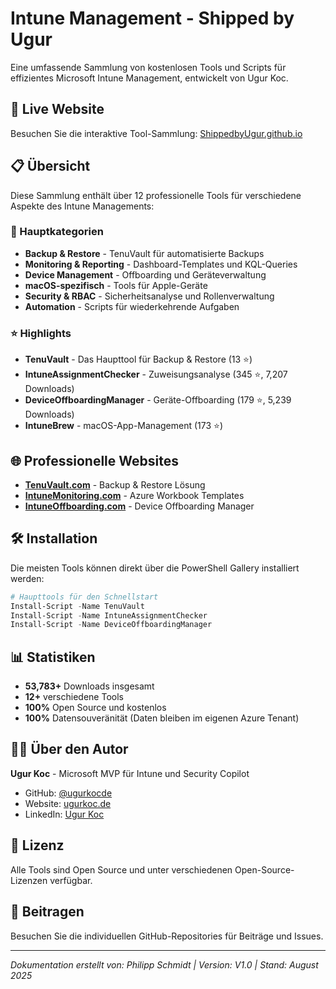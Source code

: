 # Intune Management - Shipped by Ugur

Eine umfassende Sammlung von kostenlosen Tools und Scripts für effizientes Microsoft Intune Management, entwickelt von Ugur Koc.

## 🚀 Live Website

Besuchen Sie die interaktive Tool-Sammlung: [ShippedbyUgur.github.io](https://farpoint-tech.github.io/ShippedbyUgur/)

## 📋 Übersicht

Diese Sammlung enthält über 12 professionelle Tools für verschiedene Aspekte des Intune Managements:

### 🔧 Hauptkategorien

- **Backup & Restore** - TenuVault für automatisierte Backups
- **Monitoring & Reporting** - Dashboard-Templates und KQL-Queries
- **Device Management** - Offboarding und Geräteverwaltung
- **macOS-spezifisch** - Tools für Apple-Geräte
- **Security & RBAC** - Sicherheitsanalyse und Rollenverwaltung
- **Automation** - Scripts für wiederkehrende Aufgaben

### ⭐ Highlights

- **TenuVault** - Das Haupttool für Backup & Restore (13 ⭐)
- **IntuneAssignmentChecker** - Zuweisungsanalyse (345 ⭐, 7,207 Downloads)
- **DeviceOffboardingManager** - Geräte-Offboarding (179 ⭐, 5,239 Downloads)
- **IntuneBrew** - macOS-App-Management (173 ⭐)

## 🌐 Professionelle Websites

- **[TenuVault.com](https://www.tenuvault.com/)** - Backup & Restore Lösung
- **[IntuneMonitoring.com](https://www.intunemonitoring.com/)** - Azure Workbook Templates
- **[IntuneOffboarding.com](https://intuneoffboarding.com/)** - Device Offboarding Manager

## 🛠️ Installation

Die meisten Tools können direkt über die PowerShell Gallery installiert werden:

```powershell
# Haupttools für den Schnellstart
Install-Script -Name TenuVault
Install-Script -Name IntuneAssignmentChecker
Install-Script -Name DeviceOffboardingManager
```

## 📊 Statistiken

- **53,783+** Downloads insgesamt
- **12+** verschiedene Tools
- **100%** Open Source und kostenlos
- **100%** Datensouveränität (Daten bleiben im eigenen Azure Tenant)

## 👨‍💻 Über den Autor

**Ugur Koc** - Microsoft MVP für Intune und Security Copilot
- GitHub: [@ugurkocde](https://github.com/ugurkocde)
- Website: [ugurkoc.de](https://ugurkoc.de)
- LinkedIn: [Ugur Koc](https://www.linkedin.com/in/ugur-koc/)

## 📄 Lizenz

Alle Tools sind Open Source und unter verschiedenen Open-Source-Lizenzen verfügbar.

## 🤝 Beitragen

Besuchen Sie die individuellen GitHub-Repositories für Beiträge und Issues.

---

*Dokumentation erstellt von: Philipp Schmidt | Version: V1.0 | Stand: August 2025*

